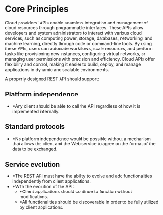 # Core Principles

Cloud providers' APIs enable seamless integration and management of cloud resources through programmable interfaces.
These APIs allow developers and system administrators to interact with various cloud services, such as computing power, storage, databases, networking, and machine learning, directly through code or command-line tools. By using these APIs, users can automate workflows, scale resources, and perform tasks like provisioning new instances, configuring virtual networks, or managing user permissions with precision and efficiency. Cloud APIs offer flexibility and control, making it easier to build, deploy, and manage applications in dynamic and scalable environments.

A properly designed REST API should support:

## Platform independence

* *Any client should be able to call the API regardless of how it is implemented internally.

## Standard protocols

* *No platform independence would be possible without a mechanism that allows the client and the Web service to agree on the format of the data to be exchanged.

## Service evolution

* *The REST API must have the ability to evolve and add functionalities independently from client applications.
* *With the evolution of the API:
  * *Client applications should continue to function without modifications.
  * *All functionalities should be discoverable in order to be fully utilized by client applications.
